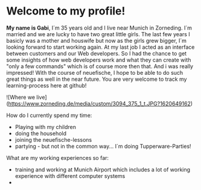 #  Welcome to my profile!
**My name is Gabi**, 
I´m 35 years old and I live near Munich in Zorneding. I´m married and we are lucky to have two great little girls.
The last few years I basicly was a mother and houswife but now as the girls grew bigger, I´m looking forward 
to start working again. 
At my last job I acted as an interface between customers and our Web developers. So I
had the chance to get some insights of how web developers work and what they can create with "only a few commands" which
is of course more then that. 
And i was really impressed!
With the course of neuefische, I hope to be able to do such great things as well in the near future. 
You are very welcome to track my learning-process here at github!


![Where we live] (https://www.zorneding.de/media/custom/3094_375_1_t.JPG?1620649162)

How do I currently spend my time:
- Playing with my children
- doing the household
- joining the neuefische-lessons
- partying - but not in the common way... I´m doing Tupperware-Parties!

What are my working experiences so far:
- training and working at Munich Airport which includes a lot of working experience with different computer systems
- 
